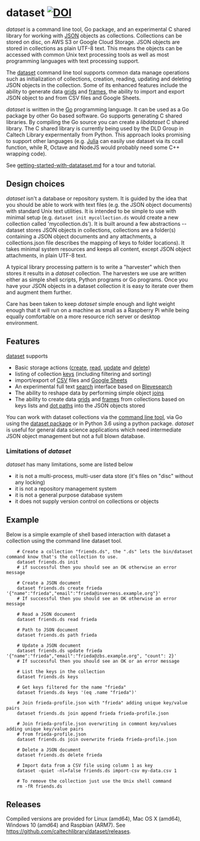 
# dataset   [![DOI](https://data.caltech.edu/badge/79394591.svg)](https://data.caltech.edu/badge/latestdoi/79394591)

_dataset_ is a command line tool, Go package, and an experimental C shared 
library for working with [JSON](https://en.wikipedia.org/wiki/JSON) 
objects as collections. Collections can be stored on disc, on AWS S3 or 
Google Cloud Storage.  JSON objects are stored in collections as 
plain UTF-8 text. This means the objects can be accessed with common 
Unix text processing tools as well as most programming languages with 
text processing support. 

The [dataset](docs/dataset.html) command line tool supports common data 
manage operations such as initialization of collections, creation, 
reading, updating and deleting JSON objects in the collection. Some of 
its enhanced features include the ability to generate data 
[grids](docs/grid.html) and [frames](docs/frame.html), the ability to 
import and export JSON object to and from CSV files and Google Sheets.

_dataset_ is written in the [Go](https://golang.org) programming language.
It can be used as a Go package by other Go based software. Go supports
generating C shared libraries. By compiling the Go source you can
create a _libdataset_ C shared library. The C shared library is currently
being used by the DLD Group in Caltech Library expermentally from
Python.  This approach looks promising to support other languages 
(e.g. [Julia](https://julialang.org/) can easily use dataset via its 
ccall function, while R, Octave and NodeJS would probably need some 
C++ wrapping code).


See [getting-started-with-datataset.md](how-to/getting-started-with-dataset.html) for a tour and tutorial.

## Design choices

_dataset_ isn't a database or repository system. It is guided by
the idea that you should be able to work with text files (e.g. the JSON 
object documents) with standard Unix text utilities.  It is intended 
to be simple to use with minimal setup (e.g. 
`dataset init mycollection.ds` would create a new collection called 
'mycollection.ds').  It is built around a few abstractions --
dataset stores JSON objects in collections, collections are a folder(s) 
containing a JSON object documents and any attachments, a 
collections.json file describes the mapping of keys to folder locations).
It takes minimal system resources and keeps all content, 
except JSON object attachments, in plain UTF-8 text.

A typical library processing pattern is to write a "harvester" 
which then stores it results in a _dataset_ collection. The harvesters
we use are written either as simple shell scripts, Python programs or
Go programs. Once you have your JSON objects in a dataset collection
it is easy to iterate over them and augment them further.

Care has been taken to keep _dataset_ simple enough and light weight 
enough that it will run on a machine as small as a Raspberry Pi while 
being equally comfortable on a more resource rich server or desktop 
environment.


## Features

[dataset](docs/dataset) supports 

- Basic storage actions ([create](docs/create.html), [read](docs/read.html), [update](docs/update.html) and [delete](docs/delete.html))
- listing of collection [keys](docs/keys.html) (including filtering and sorting)
- import/export  of [CSV](how-to/import-csv-rows-as-json-documents.html) files and [Google Sheets](how-to/gsheet-integration.html)
- An experimental full text [search](how-to/searchable-datasets.html) interface based on [Blevesearch](https://blevesearch.com)
- The ability to reshape data by performing simple object [joins](docs/join.html)
- The ability to create data [grids](docs/grid.html) and [frames](docs/frame.html) from collections based 
  on keys lists and [dot paths](docs/dotpath.html) into the JSON objects stored

You can work with dataset collections via the 
[command line tool](docs/dataset.html), via Go using the 
[dataset package](https://godoc.org/github.com/caltechlibrary/dataset) 
or in Python 3.6 using a python package.  _dataset_ is useful for general 
data science applications which need intermediate JSON object management 
but not a full blown database.


### Limitations of _dataset_

_dataset_ has many limitations, some are listed below

- it is not a multi-process, multi-user data store (it's files on "disc" without any locking)
- it is not a repository management system
- it is not a general purpose database system
- it does not supply version control on collections or objects


## Example

Below is a simple example of shell based interaction with dataset 
a collection using the command line dataset tool.

```shell
    # Create a collection "friends.ds", the ".ds" lets the bin/dataset command know that's the collection to use. 
    dataset friends.ds init
    # if successful then you should see an OK otherwise an error message

    # Create a JSON document 
    dataset friends.ds create frieda '{"name":"frieda","email":"frieda@inverness.example.org"}'
    # If successful then you should see an OK otherwise an error message

    # Read a JSON document
    dataset friends.ds read frieda
    
    # Path to JSON document
    dataset friends.ds path frieda

    # Update a JSON document
    dataset friends.ds update frieda '{"name":"frieda","email":"frieda@zbs.example.org", "count": 2}'
    # If successful then you should see an OK or an error message

    # List the keys in the collection
    dataset friends.ds keys

    # Get keys filtered for the name "frieda"
    dataset friends.ds keys '(eq .name "frieda")'

    # Join frieda-profile.json with "frieda" adding unique key/value pairs
    dataset friends.ds join append frieda frieda-profile.json

    # Join frieda-profile.json overwriting in commont key/values adding unique key/value pairs
    # from frieda-profile.json
    dataset friends.ds join overwrite frieda frieda-profile.json

    # Delete a JSON document
    dataset friends.ds delete frieda

    # Import data from a CSV file using column 1 as key
    dataset -quiet -nl=false friends.ds import-csv my-data.csv 1

    # To remove the collection just use the Unix shell command
    rm -fR friends.ds
```

## Releases

Compiled versions are provided for Linux (amd64), Mac OS X (amd64), 
Windows 10 (amd64) and Raspbian (ARM7). 
See https://github.com/caltechlibrary/dataset/releases.


